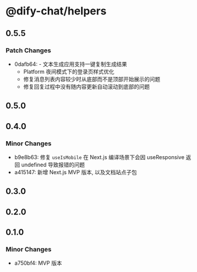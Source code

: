# @dify-chat/helpers

## 0.5.5

### Patch Changes

- 0dafb64: - 文本生成应用支持一键复制生成结果
  - Platform 夜间模式下的登录页样式优化
  - 修复消息列表内容较少时从底部而不是顶部开始展示的问题
  - 修复回复过程中没有随内容更新自动滚动到底部的问题

## 0.5.0

## 0.4.0

### Minor Changes

- b9e8b63: 修复 `useIsMobile` 在 Next.js 编译场景下会因 useResponsive 返回 undefined 导致报错的问题
- a415147: 新增 Next.js MVP 版本, 以及文档站点子包

## 0.3.0

## 0.2.0

## 0.1.0

### Minor Changes

- a750bf4: MVP 版本
